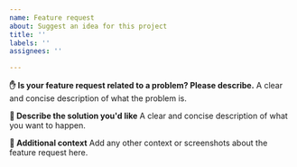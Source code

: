 ```yaml
---
name: Feature request
about: Suggest an idea for this project
title: ''
labels: ''
assignees: ''

---
```


**:hand: Is your feature request related to a problem? Please describe.**
A clear and concise description of what the problem is.

**:hammer: Describe the solution you'd like**
A clear and concise description of what you want to happen.

**:thought_balloon: Additional context**
Add any other context or screenshots about the feature request here.
